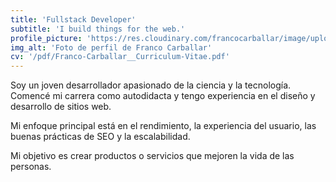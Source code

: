 ```yaml
---
title: 'Fullstack Developer'
subtitle: 'I build things for the web.'
profile_picture: 'https://res.cloudinary.com/francocarballar/image/upload/f_auto,q_auto,c_crop,g_center,h_1540,w_1024/portfolio/profile-picture/francocarballar.jpg'
img_alt: 'Foto de perfil de Franco Carballar'
cv: '/pdf/Franco-Carballar__Curriculum-Vitae.pdf'
---
```


Soy un joven desarrollador apasionado de la ciencia y la tecnología. Comencé mi carrera como autodidacta y tengo experiencia en el diseño y desarrollo de sitios web.

Mi enfoque principal está en el rendimiento, la experiencia del usuario, las buenas prácticas de SEO y la escalabilidad.

Mi objetivo es crear productos o servicios que mejoren la vida de las personas.
